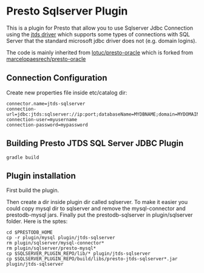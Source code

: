 # Presto Sqlserver Plugin

This is a plugin for Presto that allow you to use Sqlserver Jdbc Connection using the [jtds driver](http://jtds.sourceforge.net/) which supports some types of connections with SQL Server that the standard microsoft jdbc driver does not (e.g. domain logins).

The code is mainly inherited from [lotuc/presto-oracle](https://github.com/lotuc/presto-oracle) which is forked from [marcelopaesrech/presto-oracle](https://github.com/marcelopaesrech/presto-oracle)

## Connection Configuration

Create new properties file inside etc/catalog dir:

    connector.name=jtds-sqlserver
    connection-url=jdbc:jtds:sqlserver://ip:port;databaseName=MYDBNAME;domain=MYDOMAIN;useNTLMv2=true;
    connection-user=myusername
    connection-password=mypassword

## Building Presto JTDS SQL Server JDBC Plugin

    gradle build

## Plugin installation

First build the plugin.

Then create a dir inside plugin dir called sqlserver. To make it easier you could copy mysql dir to sqlserver and remove the mysql-connector and prestodb-mysql jars. Finally put the prestodb-sqlserver in plugin/sqlserver folder. Here is the sptes:

    cd $PRESTODB_HOME
    cp -r plugin/mysql plugin/jtds-sqlserver
    rm plugin/sqlserver/mysql-connector*
    rm plugin/sqlserver/presto-mysql*
    cp $SQLSERVER_PLUGIN_REPO/lib/* plugin/jtds-sqlserver
    cp $SQLSERVER_PLUGIN_REPO/build/libs/presto-jtds-sqlserver*.jar plugin/jtds-sqlserver

